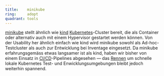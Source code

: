 ```yaml
---
title:    minikube  
ring:     adopt  
quadrant: tools
---
```


[minikube][minikube] stellt ähnlich wie [kind][kind] [Kubernetes][kubernetes]-Cluster bereit, die als Container oder
alternativ auch mit einem Hypervisor gestartet werden können. Von der Usability her ähnlich einfach wie kind wird
minikube sowohl als Ad-hoc-Testcluster als auch zur Entwicklung bei Inventage eingesetzt. Da minikube erfahrungsgemäss
etwas langsamer ist als kind, haben wir bisher von einem Einsatz in [CI/CD][cicd]-Pipelines abgesehen — das
[Rennen][benchmark] um schnelle lokale Kubernetes Test- und Enwicklungsumgebungen bleibt jedoch weiterhin spannend.

[minikube]: https://minikube.sigs.k8s.io/docs/start/
[kind]: /tools/kind
[kubernetes]: /platforms/kubernetes
[cicd]: /concepts-and-methods/ci-cd
[benchmark]: https://minikube.sigs.k8s.io/docs/benchmarks/timetok8s/
